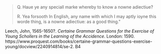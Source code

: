 > Q. Haue ye any speciall marke whereby to know a nowne adiectiue?
>
> R. Yea forsooth In English, any name with which I may aptly ioyne this worde thing, is a nowne adiectiue: as a good thing."
<figcaption>
Leech, John, 1565-1650?. <cite>Certaine Grammar Questions for the Exercise of Young Schollers in the Learning of the Accidence</cite>. London: 1590. https://www.proquest.com/books/certaine-grammar-questions-exercise-young/docview/2240914814/se-2. B4
</figcaption>